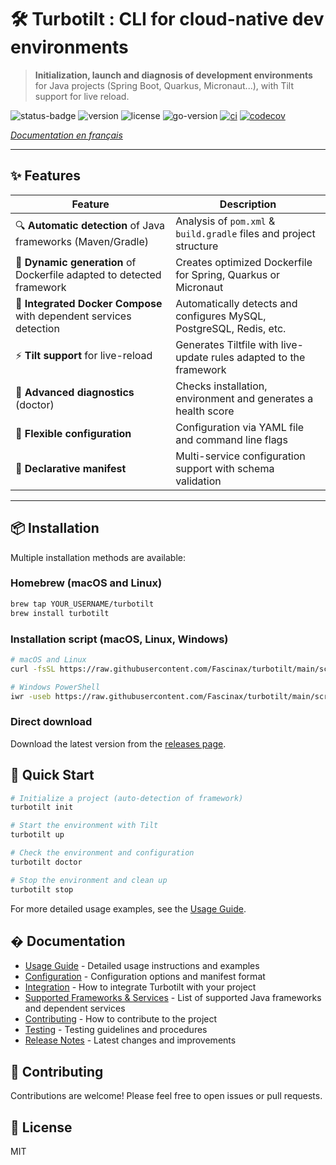 # 🛠️ Turbotilt : CLI for cloud-native dev environments

> **Initialization, launch and diagnosis of development environments** for Java projects (Spring Boot, Quarkus, Micronaut...), with Tilt support for live reload.

![status-badge](https://img.shields.io/badge/status-beta-orange)
![version](https://img.shields.io/github/v/release/Fascinax/Turbotilt?include_prereleases)
![license](https://img.shields.io/github/license/Fascinax/Turbotilt)
![go-version](https://img.shields.io/github/go-mod/go-version/Fascinax/Turbotilt)
[![ci](https://github.com/Fascinax/Turbotilt/actions/workflows/ci.yml/badge.svg)](https://github.com/Fascinax/Turbotilt/actions/workflows/ci.yml)
[![codecov](https://codecov.io/gh/Fascinax/Turbotilt/branch/main/graph/badge.svg)](https://codecov.io/gh/Fascinax/Turbotilt)

*[Documentation en français](./docs/README.fr.md)*

---

## ✨ Features

| Feature                                                                | Description                                                        |
| ---------------------------------------------------------------------- | ------------------------------------------------------------------ |
| 🔍 **Automatic detection** of Java frameworks (Maven/Gradle)           | Analysis of `pom.xml` & `build.gradle` files and project structure |
| 🐳 **Dynamic generation** of Dockerfile adapted to detected framework  | Creates optimized Dockerfile for Spring, Quarkus or Micronaut      |
| 🧩 **Integrated Docker Compose** with dependent services detection     | Automatically detects and configures MySQL, PostgreSQL, Redis, etc.|
| ⚡ **Tilt support** for live-reload                                    | Generates Tiltfile with live-update rules adapted to the framework |
| 🏥 **Advanced diagnostics** (doctor)                                   | Checks installation, environment and generates a health score      |
| 🔧 **Flexible configuration**                                          | Configuration via YAML file and command line flags                 |
| 📝 **Declarative manifest**                                            | Multi-service configuration support with schema validation         |

---

## 📦 Installation

Multiple installation methods are available:

### Homebrew (macOS and Linux)

```bash
brew tap YOUR_USERNAME/turbotilt
brew install turbotilt
```

### Installation script (macOS, Linux, Windows)

```bash
# macOS and Linux
curl -fsSL https://raw.githubusercontent.com/Fascinax/turbotilt/main/scripts/install.sh | bash

# Windows PowerShell
iwr -useb https://raw.githubusercontent.com/Fascinax/turbotilt/main/scripts/install.ps1 | iex
```

### Direct download

Download the latest version from the [releases page](https://github.com/Fascinax/turbotilt/releases).

## 🚀 Quick Start

```bash
# Initialize a project (auto-detection of framework)
turbotilt init

# Start the environment with Tilt
turbotilt up

# Check the environment and configuration
turbotilt doctor

# Stop the environment and clean up
turbotilt stop
```

For more detailed usage examples, see the [Usage Guide](./docs/usage.md).

## � Documentation

- [Usage Guide](./docs/usage.md) - Detailed usage instructions and examples
- [Configuration](./docs/configuration.md) - Configuration options and manifest format
- [Integration](./docs/integration.md) - How to integrate Turbotilt with your project
- [Supported Frameworks & Services](./docs/supported.md) - List of supported Java frameworks and dependent services
- [Contributing](./CONTRIBUTING.md) - How to contribute to the project
- [Testing](./TESTING.md) - Testing guidelines and procedures
- [Release Notes](./CHANGELOG-IMPROVEMENTS.md) - Latest changes and improvements

## 🤝 Contributing

Contributions are welcome! Please feel free to open issues or pull requests.

## 📄 License

MIT
